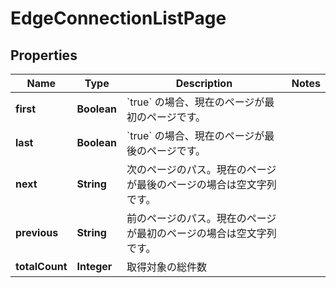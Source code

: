 

# EdgeConnectionListPage


## Properties

| Name | Type | Description | Notes |
|------------ | ------------- | ------------- | -------------|
|**first** | **Boolean** | &#x60;true&#x60; の場合、現在のページが最初のページです。 |  |
|**last** | **Boolean** | &#x60;true&#x60; の場合、現在のページが最後のページです。 |  |
|**next** | **String** | 次のページのパス。現在のページが最後のページの場合は空文字列です。 |  |
|**previous** | **String** | 前のページのパス。現在のページが最初のページの場合は空文字列です。 |  |
|**totalCount** | **Integer** | 取得対象の総件数 |  |



